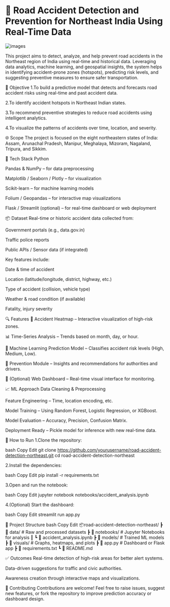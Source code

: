 # 🚧 Road Accident Detection and Prevention for Northeast India Using Real-Time Data

![images](https://github.com/user-attachments/assets/9d6dacf0-ef8b-4f86-a342-2c2725c03c87)


This project aims to detect, analyze, and help prevent road accidents in the Northeast region of India using real-time and historical data. Leveraging data analytics, machine learning, and geospatial insights, the system helps in identifying accident-prone zones (hotspots), predicting risk levels, and suggesting preventive measures to ensure safer transportation.


🎯 Objective
1.To build a predictive model that detects and forecasts road accident risks using real-time and past accident data.

2.To identify accident hotspots in Northeast Indian states.

3.To recommend preventive strategies to reduce road accidents using intelligent analytics.

4.To visualize the patterns of accidents over time, location, and severity.


🌐 Scope
The project is focused on the eight northeastern states of India: Assam, Arunachal Pradesh, Manipur, Meghalaya, Mizoram, Nagaland, Tripura, and Sikkim.

🧰 Tech Stack
Python

Pandas & NumPy – for data preprocessing

Matplotlib / Seaborn / Plotly – for visualization

Scikit-learn – for machine learning models

Folium / Geopandas – for interactive map visualizations

Flask / Streamlit (optional) – for real-time dashboard or web deployment


📦 Dataset
Real-time or historic accident data collected from:

Government portals (e.g., data.gov.in)

Traffic police reports

Public APIs / Sensor data (if integrated)

Key features include:

Date & time of accident

Location (latitude/longitude, district, highway, etc.)

Type of accident (collision, vehicle type)

Weather & road condition (if available)

Fatality, injury severity


🔍 Features
📌 Accident Heatmap – Interactive visualization of high-risk zones.

📊 Time-Series Analysis – Trends based on month, day, or hour.

🧠 Machine Learning Prediction Model – Classifies accident risk levels (High, Medium, Low).

🚦 Prevention Module – Insights and recommendations for authorities and drivers.

📱 (Optional) Web Dashboard – Real-time visual interface for monitoring.



📈 ML Approach
Data Cleaning & Preprocessing

Feature Engineering – Time, location encoding, etc.

Model Training – Using Random Forest, Logistic Regression, or XGBoost.

Model Evaluation – Accuracy, Precision, Confusion Matrix.

Deployment Ready – Pickle model for inference with new real-time data.



🚀 How to Run
1.Clone the repository:

bash
Copy
Edit
git clone https://github.com/yourusername/road-accident-detection-northeast.git
cd road-accident-detection-northeast

2.Install the dependencies:

bash
Copy
Edit
pip install -r requirements.txt

3.Open and run the notebook:

bash
Copy
Edit
jupyter notebook notebooks/accident_analysis.ipynb

4.(Optional) Start the dashboard:

bash
Copy
Edit
streamlit run app.py


📁 Project Structure
bash
Copy
Edit
📦road-accident-detection-northeast/
 ┣ 📂 data/                      # Raw and processed datasets
 ┣ 📂 notebooks/                # Jupyter Notebooks for analysis
 ┃ ┗ 📓 accident_analysis.ipynb
 ┣ 📂 models/                   # Trained ML models
 ┣ 📂 visuals/                  # Graphs, heatmaps, and plots
 ┣ 📄 app.py                    # Dashboard or Flask app
 ┣ 📄 requirements.txt
 ┗ 📄 README.md


 ✅ Outcomes
Real-time detection of high-risk areas for better alert systems.

Data-driven suggestions for traffic and civic authorities.

Awareness creation through interactive maps and visualizations.



🤝 Contributing
Contributions are welcome! Feel free to raise issues, suggest new features, or fork the repository to improve prediction accuracy or dashboard design.






